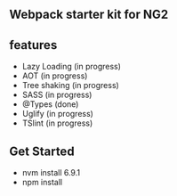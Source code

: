 ## Webpack starter kit for NG2

## features
* Lazy Loading (in progress)
* AOT (in progress)
* Tree shaking (in progress)
* SASS (in progress)
* @Types (done)
* Uglify (in progress)
* TSlint (in progress)

## Get Started
* nvm install 6.9.1
* npm install
